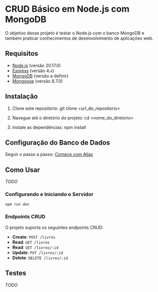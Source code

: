 # CRUD Básico em Node.js com MongoDB

O objetivo desse projeto é testar o Node.js com o banco MongoDB e também praticar conhecimentos de desenvolvimento de aplicações web.

## Requisitos

- [Node.js](https://nodejs.org/pt) (versão 20.17.0)
- [Express](https://expressjs.com/) (versão 4.x)
- [MongoDB](https://www.mongodb.com/) (versão a definir)
- [Mongoose](https://mongoosejs.com/) (versão 8.7.0)

## Instalação

1. Clone este repositório:
  git clone <url_do_repositorio>

2. Navegue até o diretório do projeto:
  cd <nome_do_diretorio>

3. Instale as dependências:
  npm install

## Configuração do Banco de Dados
  Seguir o passo a passo: [Comece com Atlas](https://www.mongodb.com/pt-br/docs/atlas/getting-started/)

## Como Usar
  *TODO*

### Configurando e Iniciando o Servidor
  `npm run dev`

### Endpoints CRUD
O projeto suporta os seguintes endpoints CRUD:

- **Create**: `POST /livros`
- **Read**: `GET /livros`
- **Read**: `GET /livros/:id`
- **Update**: `PUT /livros/:id`
- **Delete**: `DELETE /livros/:id`

## Testes
  *TODO*
